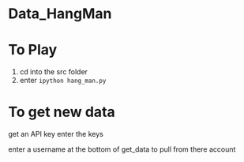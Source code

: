 # Data_HangMan

# To Play


1. cd into the src folder
2. enter ``` ipython hang_man.py ```

# To get new data
get an API key
enter the keys

enter a username at the bottom of get_data to pull from there account
